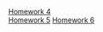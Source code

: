 [Homework 4](https://qurence.github.io/lessonsJS/Lesson4/HomeWork/)  
[Homework 5](https://qurence.github.io/lessonsJS/Lesson5/HomeWork/)
[Homework 6](https://qurence.github.io/lessonsJS/Lesson6/HomeWork/)